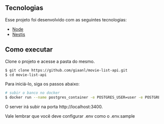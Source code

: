 ## Tecnologias

Esse projeto foi desenvolvido com as seguintes tecnologias:

- [Node](https://nodejs.org/en/)
- [Nestjs](https://nestjs.com)

## Como executar

Clone o projeto e acesse a pasta do mesmo.

```bash
$ git clone https://github.com/giaanl/movie-list-api.git
$ cd movie-list-api
```

Para iniciá-lo, siga os passos abaixo:

```bash
# subir o banco no docker
$ docker run --name postgres_container -e POSTGRES_USER=user -e POSTGRES_PASSWORD=password -e POSTGRES_DB=postgres -p 5432:5432 -d postgres
```

O server irá subir na porta http://localhost:3400.

Vale lembrar que você deve configurar .env como o .env.sample
